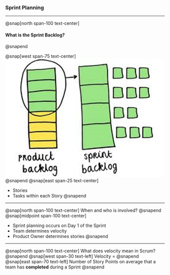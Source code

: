 ### Sprint Planning
---
@snap[north span-100 text-center]
#### What is the Sprint Backlog?
@snapend

@snap[west span-75 text-center]
![](assets/img/sprint-backlog.png)
@snapend
@snap[east span-25 text-center]
- Stories
- Tasks within each Story
@snapend

---
@snap[north span-100 text-center]
When and who is involved?
@snapend
@snap[midpoint span-100 text-center]
- Sprint planning occurs on Day 1 of the Sprint
- Team determines velocity
- Product Owner determines stories
@snapend

---
@snap[north span-100 text-center]
What does velocity mean in Scrum?
@snapend
@snap[west span-30 text-left]
Velocity =
@snapend
@snap[east span-70 text-left]
Number of Story Points on average that a team has **completed** during a Sprint
@snapend
